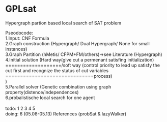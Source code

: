 # GPLsat
Hypergraph partion based local search of SAT problem <br />

Pseodocode:<br />
1.Input: CNF Formula<br />
2.Graph construction (Hypergraph/ Dual Hypergraph/ None for small instances)<br />
3.Graph Partition (hMetis/ CFPM+FM/others)->see Literature (Hypergraph)<br />
4.Initial solution (Hard way(give cut a permenant satisfing initialization) <br />
===================/soft way (control priority to lead up satisfy the cut first and recognize the status of cut variables ==============================process)<br />
                    )<br />
5.Parallel solver (Genetic combination using graph property(distence/independences)<br />
6.probalistische local search for one agent<br />
<br />
todo: 1 2 3 4 5<br /> 
doing: 6 (05.08-05.13) References (probSat & lazyWalker)<br />
